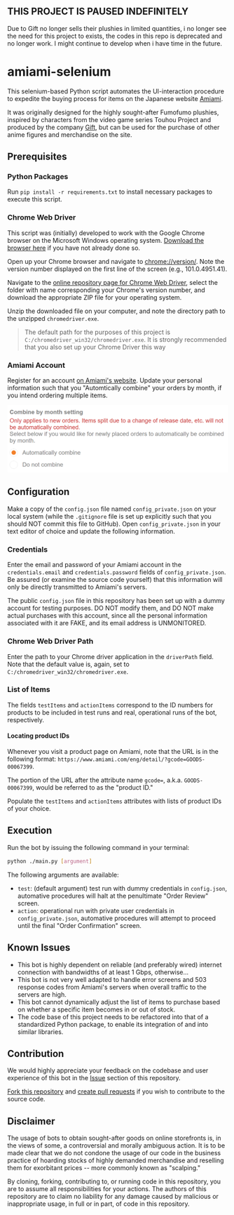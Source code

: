 ## THIS PROJECT IS PAUSED INDEFINITELY
Due to Gift no longer sells their plushies in limited quantities, i no longer see the need for this project to exists, the codes in this repo is deprecated and no longer work. I might continue to develop when i have time in the future.

# amiami-selenium

This selenium-based Python script automates the UI-interaction procedure to expedite the buying process for items on the Japanese website [Amiami](https://www.amiami.com).

It was originally designed for the highly sought-after Fumofumo plushies, inspired by characters from the video game series Touhou Project and produced by the company [Gift](https://gift-gift.jp/), but can be used for the purchase of other anime figures and merchandise on the site.

## Prerequisites

### Python Packages

Run `pip install -r requirements.txt` to install necessary packages to execute this script.

### Chrome Web Driver

This script was (initially) developed to work with the Google Chrome browser on the Microsoft Windows operating system. 
[Download the browser here](https://support.google.com/chrome/answer/95346?hl=en&co=GENIE.Platform%3DDesktop) if you have not already done so.

Open up your Chrome browser and navigate to [chrome://version/](chrome://version/). Note the version number displayed on the first line of the screen (e.g., 101.0.4951.41).

Navigate to the [online repository page for Chrome Web Driver](https://chromedriver.storage.googleapis.com/index.html), select the folder with name corresponding your Chrome's version number, and download the appropriate ZIP file for your operating system.

Unzip the downloaded file on your computer, and note the directory path to the unzipped `chromedriver.exe`. 

> The default path for the purposes of this project is  `C:/chromedriver_win32/chromedriver.exe`. It is strongly recommended that you also set up your Chrome Driver this way

### Amiami Account

Register for an account [on Amiami's website](https://secure.amiami.com/eng/registmail/1/).
Update your personal information such that you "Automtically combine" your orders by month, if you intend ordering multiple items.

![Amiami's order combination settings](combine_orders.png)

## Configuration

Make a copy of the `config.json` file named `config_private.json` on your local system (while the `.gitignore` file is set up explicitly such that you should NOT commit this file to GitHub). 
Open `config_private.json` in your text editor of choice and update the following information.

### Credentials

Enter the email and password of your Amiami account in the `credentials.email` and `credentials.password` fields of `config_private.json`. 
Be assured (or examine the source code yourself) that this information will only be directly transmitted to Amiami's servers.

The public `config.json` file in this repository has been set up with a dummy account for testing purposes. DO NOT modify them, and DO NOT make actual purchases with this account, since all the personal information associated with it are FAKE, and its email address is UNMONITORED.

### Chrome Web Driver Path

Enter the path to your Chrome driver application in the `driverPath` field.
Note that the default value is, again, set to `C:/chromedriver_win32/chromedriver.exe`.

### List of Items

The fields `testItems` and `actionItems` correspond to the ID numbers for products to be included in test runs and real, operational runs of the bot, respectively.

#### Locating product IDs

Whenever you visit a product page on Amiami, note that the URL is in the following format:  `https://www.amiami.com/eng/detail/?gcode=GOODS-00067399`.

The portion of the URL after the attribute name `gcode=`, a.k.a. `GOODS-00067399`, would be referred to as the "product ID."

Populate the `testItems` and `actionItems` attributes with lists of product IDs of your choice.

## Execution

Run the bot by issuing the following command in your terminal:

```bash
python ./main.py [argument]
```

The following arguments are available:

- `test`: (default argument) test run with dummy credentials in `config.json`, automative procedures will halt at the penultimate "Order Review" screen. 
- `action`: operational run with private user credentials in `config_private.json`, automative procedures will attempt to proceed until the final "Order Confirmation" screen.

## Known Issues

- This bot is highly dependent on reliable (and preferably wired) internet connection with bandwidths of at least 1 Gbps, otherwise...
- This bot is not very well adapted to handle error screens and 503 response codes from Amiami's servers when overall traffic to the servers are high.
- This bot cannot dynamically adjust the list of items to purchase based on whether a specific item becomes in or out of stock.
- The code base of this project needs to be refactored into that of a standardized Python package, to enable its integration of and into similar libraries.

## Contribution

We would highly appreciate your feedback on the codebase and user experience of this bot in the [Issue](https://github.com/Gensoukyou-Wolverines/amiami-selenium/issues) section of this repository.

[Fork this repository](https://github.com/Gensoukyou-Wolverines/amiami-selenium/fork) and [create pull requests](https://github.com/Gensoukyou-Wolverines/amiami-selenium/pulls) if you wish to contribute to the source code.

## Disclaimer

The usage of bots to obtain sought-after goods on online storefronts is, in the views of some, a controversial and morally ambiguous action.
It is to be made clear that we do not condone the usage of our code in the business practice of hoarding stocks of highly demanded merchandise and reselling them for exorbitant prices -- more commonly known as "scalping."

By cloning, forking, contributing to, or running code in this repository, you are to assume all responsibilities for your actions.
The authors of this repository are to claim no liability for any damage caused by malicious or inappropriate usage, in full or in part, of code in this repository.


